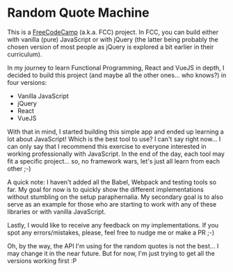 # Random Quote Machine

This is a [FreeCodeCamp](https://www.freecodecamp.org/) (a.k.a. FCC) project. In FCC, you can build either with vanilla (pure) JavaScript or with jQuery (the latter being probably the chosen version of most people as jQuery is explored a bit earlier in their curriculum).

In my journey to learn Functional Programming, React and VueJS in depth, I decided to build this project (and maybe all the other ones... who knows?) in four versions:

- Vanilla JavaScript
- jQuery
- React
- VueJS

With that in mind, I started building this simple app and ended up learning a lot about JavaScript! Which is the best tool to use? I can't say right now... I can only say that I recommend this exercise to everyone interested in working professionally with JavaScript. In the end of the day, each tool may fit a specific project... so, no framework wars, let's just all learn from each other ;-)

A quick note: I haven't added all the Babel, Webpack and testing tools so far. My goal for now is to quickly show the different implementations without stumbling on the setup paraphernalia. My secondary goal is to also serve as an example for those who are starting to work with any of these libraries or with vanilla JavaScript.

Lastly, I would like to receive any feedback on my implementations. If you spot any errors/mistakes, please, feel free to nudge me or make a PR ;-)

Oh, by the way, the API I'm using for the random quotes is not the best... I may change it in the near future. But for now, I'm just trying to get all the versions working first :P
